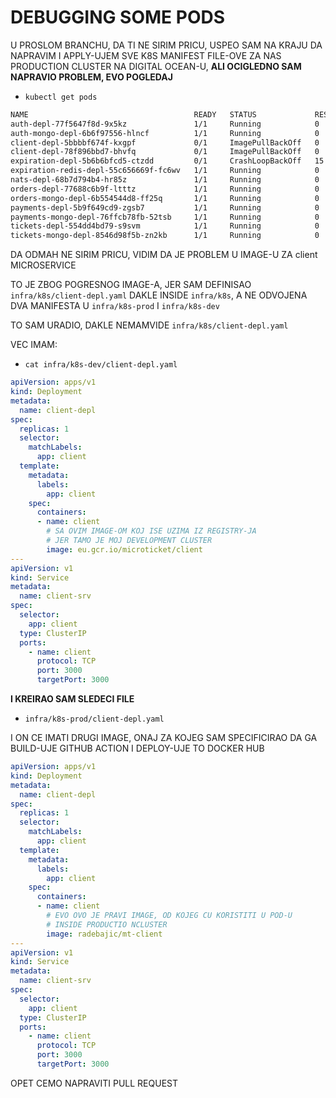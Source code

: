 # DEBUGGING SOME PODS

U PROSLOM BRANCHU, DA TI NE SIRIM PRICU, USPEO SAM NA KRAJU DA NAPRAVIM I APPLY-UJEM SVE K8S MANIFEST FILE-OVE ZA NAS PRODUCTION CLUSTER NA DIGITAL OCEAN-U, **ALI OCIGLEDNO SAM NAPRAVIO PROBLEM, EVO POGLEDAJ**

- `kubectl get pods`

```zsh
NAME                                     READY   STATUS             RESTARTS   AGE
auth-depl-77f5647f8d-9x5kz               1/1     Running            0          4h20m
auth-mongo-depl-6b6f97556-hlncf          1/1     Running            0          4h21m
client-depl-5bbbbf674f-kxgpf             0/1     ImagePullBackOff   0          76m
client-depl-78f896bbd7-bhvfq             0/1     ImagePullBackOff   0          4h21m
expiration-depl-5b6b6bfcd5-ctzdd         0/1     CrashLoopBackOff   15         56m
expiration-redis-depl-55c656669f-fc6wv   1/1     Running            0          4h21m
nats-depl-68b7d794b4-hr85z               1/1     Running            0          4h21m
orders-depl-77688c6b9f-ltttz             1/1     Running            0          76m
orders-mongo-depl-6b554544d8-ff25q       1/1     Running            0          4h21m
payments-depl-5b9f649cd9-zgsb7           1/1     Running            0          76m
payments-mongo-depl-76ffcb78fb-52tsb     1/1     Running            0          4h20m
tickets-depl-554dd4bd79-s9svm            1/1     Running            0          76m
tickets-mongo-depl-8546d98f5b-zn2kb      1/1     Running            0          4h20m

```

DA ODMAH NE SIRIM PRICU, VIDIM DA JE PROBLEM U IMAGE-U ZA client MICROSERVICE

TO JE ZBOG POGRESNOG IMAGE-A, JER SAM DEFINISAO `infra/k8s/client-depl.yaml` DAKLE INSIDE `infra/k8s`, A NE ODVOJENA DVA MANIFESTA U `infra/k8s-prod` I `infra/k8s-dev`

TO SAM URADIO, DAKLE NEMAMVIDE `infra/k8s/client-depl.yaml`

VEC IMAM:

- `cat infra/k8s-dev/client-depl.yaml`

```yaml
apiVersion: apps/v1
kind: Deployment
metadata:
  name: client-depl
spec:
  replicas: 1
  selector:
    matchLabels:
      app: client
  template:
    metadata:
      labels:
        app: client
    spec:
      containers:
      - name: client
        # SA OVIM IMAGE-OM KOJ ISE UZIMA IZ REGISTRY-JA
        # JER TAMO JE MOJ DEVELOPMENT CLUSTER
        image: eu.gcr.io/microticket/client
---
apiVersion: v1
kind: Service
metadata:
  name: client-srv
spec:
  selector:
    app: client
  type: ClusterIP
  ports:
    - name: client
      protocol: TCP
      port: 3000
      targetPort: 3000

```

**I KREIRAO SAM SLEDECI FILE**

- `infra/k8s-prod/client-depl.yaml`

I ON CE IMATI DRUGI IMAGE, ONAJ ZA KOJEG SAM SPECIFICIRAO DA GA BUILD-UJE GITHUB ACTION I DEPLOY-UJE TO DOCKER HUB

```yaml
apiVersion: apps/v1
kind: Deployment
metadata:
  name: client-depl
spec:
  replicas: 1
  selector:
    matchLabels:
      app: client
  template:
    metadata:
      labels:
        app: client
    spec:
      containers:
      - name: client
        # EVO OVO JE PRAVI IMAGE, OD KOJEG CU KORISTITI U POD-U
        # INSIDE PRODUCTIO NCLUSTER
        image: radebajic/mt-client
---
apiVersion: v1
kind: Service
metadata:
  name: client-srv
spec:
  selector:
    app: client
  type: ClusterIP
  ports:
    - name: client
      protocol: TCP
      port: 3000
      targetPort: 3000
```

OPET CEMO NAPRAVITI PULL REQUEST
